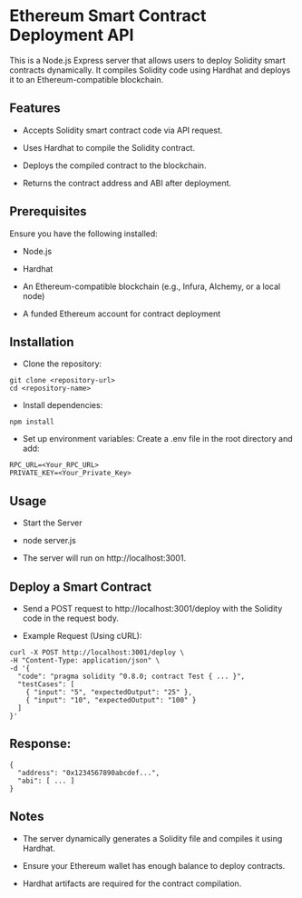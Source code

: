 # Ethereum Smart Contract Deployment API

This is a Node.js Express server that allows users to deploy Solidity smart contracts dynamically. It compiles Solidity code using Hardhat and deploys it to an Ethereum-compatible blockchain.

## Features

- Accepts Solidity smart contract code via API request.

- Uses Hardhat to compile the Solidity contract.

- Deploys the compiled contract to the blockchain.

- Returns the contract address and ABI after deployment.

## Prerequisites

Ensure you have the following installed:

- Node.js

- Hardhat

- An Ethereum-compatible blockchain (e.g., Infura, Alchemy, or a local node)

- A funded Ethereum account for contract deployment

## Installation

- Clone the repository:
```
git clone <repository-url>
cd <repository-name>
```

- Install dependencies:
```
npm install
```

- Set up environment variables: Create a .env file in the root directory and add:
```
RPC_URL=<Your_RPC_URL>
PRIVATE_KEY=<Your_Private_Key>
```

## Usage

- Start the Server

- node server.js

- The server will run on http://localhost:3001.

## Deploy a Smart Contract

- Send a POST request to http://localhost:3001/deploy with the Solidity code in the request body.

- Example Request (Using cURL):
```
curl -X POST http://localhost:3001/deploy \
-H "Content-Type: application/json" \
-d '{
  "code": "pragma solidity ^0.8.0; contract Test { ... }",
  "testCases": [
    { "input": "5", "expectedOutput": "25" },
    { "input": "10", "expectedOutput": "100" }
  ]
}'
```


## Response:
```
{
  "address": "0x1234567890abcdef...",
  "abi": [ ... ]
}
```

## Notes

- The server dynamically generates a Solidity file and compiles it using Hardhat.

- Ensure your Ethereum wallet has enough balance to deploy contracts.

- Hardhat artifacts are required for the contract compilation.